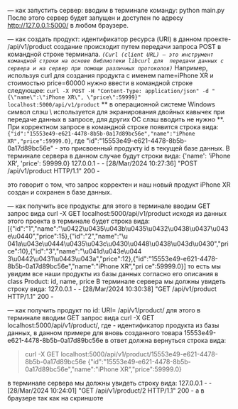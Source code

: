 — как запустить сервер:
    вводим в терминале команду: python main.py
    После этого сервер будет запущен и доступен по адресу http://127.0.0.1:5000/ в любом браузере.

— как создать продукт:
    идентификатор ресурса (URI) в данном проекте-  /api/v1/product
    создание происходит путем передачи запроса POST в командной строке терминала.
    _`(Curl (client URL) — это инструмент командной строки на основе библиотеки libcurl для 
передачи данных с сервера и на сервер при помощи различных протоколов)`_ 
    Например, используя curl для создания продукта  c именем name=iPhone XR и стоимостью 
price=60000  нужно ввести в командной строке следующее:
`curl -X POST -H "Content-Type: application/json" -d "{\"name\":\"iPhone XR\", \"price\":59999}" 
localhost:5000/api/v1/product` 
 ** в операционной системе Windows символ слэш \ используется для экранирования двойных кавычек 
при передаче данных в запросе, для других ОС  слэш вводить не нужно **.
    При корректном запросе в командной строке появится строка вида:
`{"id":"15553e49-e621-4478-8b5b-0a17d89bc56e","name":"iPhone XR","price":59999.0}`,
где "id":"15553e49-e621-4478-8b5b-0a17d89bc56e" - это присвоенный продукту id в текущей базе
данных. 
    В терминале сервера в данном случае будут строки вида:
    {'name': 'iPhone XR', 'price': 59999.0}
    127.0.0.1 - - [28/Mar/2024 10:27:36] "POST /api/v1/product HTTP/1.1" 200 -

это говорит о том, что запрос корректен и наш новый продукт iPhone XR создан и сохранен в 
базе данных.
    
— как получить все продукты:
    для этого в терминале вводим GET запрос вида
curl -X GET localhost:5000/api/v1/product
    исходя из данных этого проекта в терминале будет строка вида:
[{"id":"1","name":"\u0422\u0435\u043b\u0435\u0432\u0438\u0437\u043e\u0440","price":15},{"id":"2","name":"\u
041a\u043e\u0444\u0435\u043c\u0430\u0448\u0438\u043d\u0430","price":10},{"id":"3","name":"\u041d\u043e\u044
3\u0442\u0431\u0443\u043a","price":12},{"id":"15553e49-e621-4478-8b5b-0a17d89bc56e","name":"iPhone XR","pri
ce":59999.0}]
то есть мы увидим все наши продукты из базы данных согласно его описания 
в class Product: id, name, price 
    В терминале сервера  мы должны увидеть строку вида:
127.0.0.1 - - [28/Mar/2024 10:30:38] "GET /api/v1/product HTTP/1.1" 200 -

— как получить продукт по id:
    URI= /api/v1/product/<id>
для этого в терминале вводим GET запрос вида
curl -X GET localhost:5000/api/v1/product/<id>,
где <id> - идентификатор продукта из базы данных, в данном примере для вновь созданного товара
15553e49-e621-4478-8b5b-0a17d89bc56e
в ответ должна вернуться строка вида:
>curl -X GET localhost:5000/api/v1/product/15553e49-e621-4478-8b5b-0a17d89bc56e
{"id":"15553e49-e621-4478-8b5b-0a17d89bc56e","name":"iPhone XR","price":59999.0}

в терминале сервера  мы должны увидеть строку вида:
127.0.0.1 - - [28/Mar/2024 10:24:01] "GET /api/v1/product/2 HTTP/1.1" 200 -
а в браузере так как на скриншоте 



